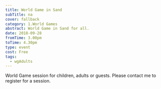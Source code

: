 ```yaml
---
title: World Game in Sand
subTitle: na
cover: fallback
category: 1.World Games
abstract: World Game in Sand for all.
date: 2018-09-28
fromTime: 3.00pm
toTime: 4.30pm
type: event
cost: Free
tags:
  - wgAdults
---
```


World Game session for children, adults or guests. Please contact me to register for a session.

